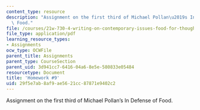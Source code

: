 ```yaml
---
content_type: resource
description: "Assignment on the first third of Michael Pollan\u2019s In Defense of\
  \ Food."
file: /courses/21w-730-4-writing-on-contemporary-issues-food-for-thought-writing-and-reading-about-the-cultures-of-food-fall-2008/29f5e7ab8af9ae5621cc87871e9402c2_hw_9.pdf
file_type: application/pdf
learning_resource_types:
- Assignments
ocw_type: OCWFile
parent_title: Assignments
parent_type: CourseSection
parent_uid: 3d941cc7-6416-04a6-8e5e-580833e05484
resourcetype: Document
title: 'Homework #9'
uid: 29f5e7ab-8af9-ae56-21cc-87871e9402c2
---
```

Assignment on the first third of Michael Pollan’s In Defense of Food.

